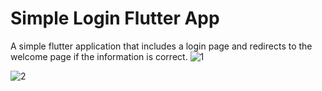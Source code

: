 # Simple Login Flutter App
A simple flutter application that includes a login page and redirects to the welcome page if the information is correct.
![1](https://user-images.githubusercontent.com/56589369/87324873-649c6400-c539-11ea-9a92-168487bc0e93.png)

![2](https://user-images.githubusercontent.com/56589369/87324891-6bc37200-c539-11ea-90ea-017ef51d222b.png)

